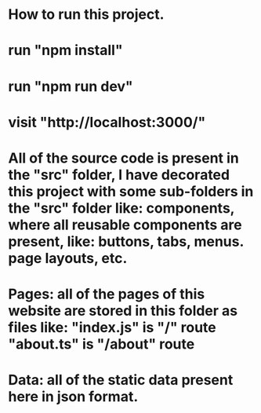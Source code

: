 # How to run this project.
# run "npm install"
# run "npm run dev"
# visit "http://localhost:3000/"

# All of the source code is present in the "src" folder, I have decorated this project with some sub-folders in the "src" folder like: components, where all reusable components are present, like: buttons, tabs, menus. page layouts, etc.

# Pages: all of the pages of this website are stored in this folder as files like: "index.js" is "/" route "about.ts" is "/about" route

# Data: all of the static data present here in json format.

